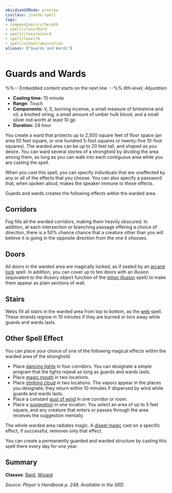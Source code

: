 ```yaml
---
obsidianUIMode: preview
cssclass: json5e-spell
tags:
- compendium/src/5e/phb
- spell/class/bard
- spell/class/wizard
- spell/level/6
- spell/school/abjuration
aliases: ["Guards and Wards"]
---
```

# Guards and Wards
%%-- Embedded content starts on the next line. --%%
*6th-level, Abjuration*  

- **Casting time:** 10 minute
- **Range:** Touch
- **Components:** V, S, burning incense, a small measure of brimstone and oil, a knotted string, a small amount of umber hulk blood, and a small silver rod worth at least 10 gp
- **Duration:** 24 hour

You create a ward that protects up to 2,500 square feet of floor space (an area 50 feet square, or one hundred 5-foot squares or twenty-five 10-foot squares). The warded area can be up to 20 feet tall, and shaped as you desire. You can ward several stories of a stronghold by dividing the area among them, as long as you can walk into each contiguous area while you are casting the spell.

When you cast this spell, you can specify individuals that are unaffected by any or all of the effects that you choose. You can also specify a password that, when spoken aloud, makes the speaker immune to these effects.

Guards and wards creates the following effects within the warded area.

## Corridors

Fog fills all the warded corridors, making them heavily obscured. In addition, at each intersection or branching passage offering a choice of direction, there is a 50% chance chance that a creature other than you will believe it is going in the opposite direction from the one it chooses.

## Doors

All doors in the warded area are magically locked, as if sealed by an [arcane lock](/compendium/spells/arcane-lock.md) spell. In addition, you can cover up to ten doors with an illusion (equivalent to the illusory object function of the [minor illusion](/compendium/spells/minor-illusion.md) spell) to make them appear as plain sections of wall.

## Stairs

Webs fill all stairs in the warded area from top to bottom, as the [web](/compendium/spells/web.md) spell. These strands regrow in 10 minutes if they are burned or torn away while guards and wards lasts.

## Other Spell Effect

You can place your choice of one of the following magical effects within the warded area of the stronghold.

- Place [dancing lights](/compendium/spells/dancing-lights.md) in four corridors. You can designate a simple program that the lights repeat as long as guards and wards lasts.  
- Place [magic mouth](/compendium/spells/magic-mouth.md) in two locations.  
- Place [stinking cloud](/compendium/spells/stinking-cloud.md) in two locations. The vapors appear in the places you designate; they return within 10 minutes if dispersed by wind while guards and wards lasts.  
- Place a constant [gust of wind](/compendium/spells/gust-of-wind.md) in one corridor or room.  
- Place a [suggestion](/compendium/spells/suggestion.md) in one location. You select an area of up to 5 feet square, and any creature that enters or passes through the area receives the suggestion mentally.  

The whole warded area radiates magic. A [dispel magic](/compendium/spells/dispel-magic.md) cast on a specific effect, if successful, removes only that effect.

You can create a permanently guarded and warded structure by casting this spell there every day for one year.

## Summary

**Classes**: [Bard](/compendium/classes/bard.md), [Wizard](/compendium/classes/wizard.md)

*Source: Player's Handbook p. 248. Available in the SRD.*